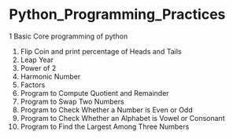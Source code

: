# Python_Programming_Practices
1 Basic Core programming of  python

1. Flip Coin and print percentage of Heads and Tails
2. Leap Year
3. Power of 2
4. Harmonic Number
5. Factors
6. Program to Compute Quotient and Remainder
7. Program to Swap Two Numbers
8. Program to Check Whether a Number is Even or Odd
9. Program to Check Whether an Alphabet is Vowel or Consonant
10. Program to Find the Largest Among Three Numbers
